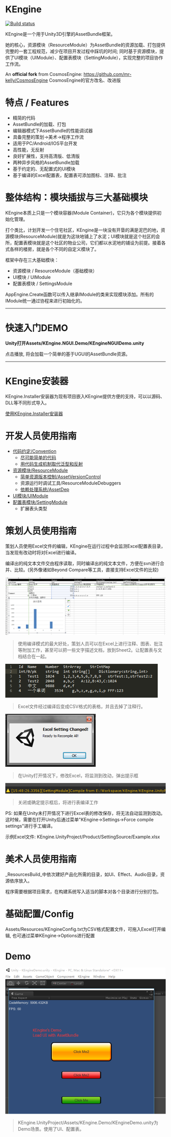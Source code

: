 # KEngine

[![Build status](https://ci.appveyor.com/api/projects/status/7x08hdfflwemq60h?svg=true)](https://ci.appveyor.com/project/mr-kelly/kengine)

KEngine是一个用于Unity3D引擎的AssetBundle框架。

她的核心，资源模块（ResourceModule）为AssetBundle的资源加载、打包提供完整的一套工程规范，减少在项目开发过程中踩坑的时间;
同时基于资源模块，提供了UI模块（UIModule）、配置表模块（SettingModule），实现完整的项目协作工作流。


An **official fork** from CosmosEngine: https://github.com/mr-kelly/CosmosEngine
CosmosEngine的官方改名、改进版

# 特点 / Features

* 精简的代码
* AssetBundle的加载、打包
* 编辑器模式下AssetBundle的性能调试器
* 具备完整的策划->美术->程序工作流
* 适用于PC/Android/IOS平台开发
* 高性能，无反射
* 良好扩展性，支持高清版、低清版
* 两种异步风格的AssetBundle加载
* 基于约定的、无配置式的UI模块
* 基于编译的Excel配置表，配置表可添加图标、注释、批注


# 整体结构：模块插拔与三大基础模块

KEngine本质上只是一个模块容器(Module Container)，它只为各个模块提供初始化管理。

打个类比，计划开发一个住宅社区，KEngine是一块没有开垦的满是泥巴的地，资源模块(ResourceModule)就是为这块地铺上了水泥；UI模块就是这个社区的会所，配置表模块就是这个社区的物业公司，它们都以水泥地的铺设为前提。接着各式各样的楼房，就是各个不同的自定义模块了。

框架中存在三大基础模块：

* 资源模块 / ResourceModule（基础模块）
* UI模块 / UIModule
* 配置表模块 / SettingsModule

AppEngine.Create函数可以传入继承IModule的类来实现模块添加。所有的IModule统一通过协程来进行初始化的。

-----------------------

# 快速入门DEMO

**Unity打开Assets/KEngine.NGUI.Demo/KEngineNGUIDemo.unity**

点击播放, 将会加载一个简单的基于UGUI的AssetBundle资源。


------------

# KEngine安装器

KEngine.Installer安装器为现有项目嵌入KEngine提供方便的支持，可以以源码、DLL等不同形式导入。

[使用KEngine.Installer安装器](Docs/Doc_Installer.md)


# 开发人员使用指南

* [代码约定/Convention](#)
	* [尽可能简单的代码](#)
	* [用代码生成机制取代泛型和反射](#)
* [资源模块/ResourceModule](Docs/Doc_ResourceModule.md)
	* [简单资源版本控制/AssetVersionControl](Docs/Doc_AssetVersionControl.md)
	* 资源运行时调试工具/ResourceModuleDebuggers
	* [依赖处理系统/AssetDep](Docs/Doc_AssetDep.md)
* [UI模块/UIModule](Docs/Doc_UIModule.md)
* [配置表模块/SettingModule](Docs/Doc_SettingModule.md)
	* 扩展表头类型

# 策划人员使用指南

策划人员使用Excel文件的编辑，KEngine在运行过程中会监测Excel配置表目录，当发现有改动时将对Excel进行编译。

编译出的纯文本文件交由程序读取，同时编译出的纯文本文件，方便在svn进行合并、比较。(另外像诸如Beyond Compare等工具，直接支持Excel文件的比较)

![ExcelEdit](Docs/ExcelEdit.png)
> 使用编译模式的最大好处，策划人员可以在Excel上进行注释、图表、批注等附加工作，甚至可以把一些文字描述文档，放到Sheet2。让配置表与文档结合在一起。

![ExcelOutput](Docs/ExcelOutput.png)
> Excel文件经过编译后变成CSV格式的表格，并且去掉了注释行。

![SettingModule Confirm](Docs/SettingModule_Watcher.png)
> 在Unity打开情况下，修改Excel，将监测到改动，弹出提示框

![SettingModule Tips](Docs/SettingModule_Log.png)
> 关闭或确定提示框后，将进行表编译工作

PS: 如果在Unity未打开情况下进行Excel表的修改保存，将无法自动监测到改动。这时候，需要在打开Unity后通过菜单"KEngine->Settings->Force compile settings"进行手工编译。

示例Excel文件: KEngine.UnityProject/Product/SettingSource/Example.xlsx

# 美术人员使用指南

_ResourcesBuild_中依次建好产品化所需的目录，如UI、Effect、Audio目录，资源依序放入。

程序需要根据项目需求，在构建系统写入适当的脚本对各个目录进行分别打包。

# 基础配置/Config

Assets/Resources/KEngineConfig.txt为CSV格式配置文件，可拖入Excel打开编辑, 也可通过菜单KEngine->Options进行配置

# Demo

![KEngineDemo](Docs/KEngineDemo.png)
> KEngine.UnityProject/Assets/KEngine.Demo/KEngineDemo.unity为Demo场景。使用了UI、配置表。
